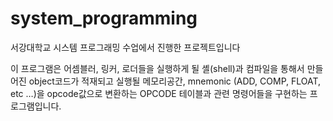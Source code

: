 # system_programming
서강대학교 시스템 프로그래밍 수업에서 진행한 프로젝트입니다

이 프로그램은 어셈블러, 링커, 로더들을 실행하게 될 셸(shell)과 컴파일을 통해서 만들어진 object코드가 적재되고 실행될 메모리공간, mnemonic (ADD, COMP, FLOAT, etc …)을 opcode값으로 변환하는 OPCODE 테이블과 관련 명령어들을 구현하는 프로그램입니다.
